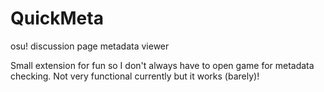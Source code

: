 # QuickMeta
osu! discussion page metadata viewer

Small extension for fun so I don't always have to open game for metadata checking.
Not very functional currently but it works (barely)!
